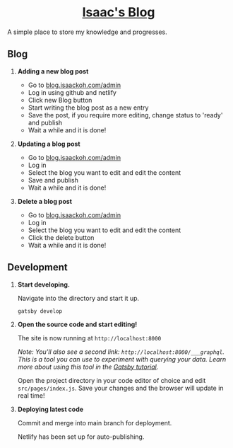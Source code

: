 <p align="center">
  <a href="https://blog.isaackoh.com/">
    <h1 align="center">
      Isaac's Blog 
    </h1>
  </a>
</p>

A simple place to store my knowledge and progresses.

## Blog

1. **Adding a new blog post**

   - Go to [blog.isaackoh.com/admin](https://blog.isaackoh.com/admin)
   - Log in using github and netlify
   - Click new Blog button
   - Start writing the blog post as a new entry
   - Save the post, if you require more editing, change status to 'ready' and publish
   - Wait a while and it is done!

2. **Updating a blog post**

   - Go to [blog.isaackoh.com/admin](https://blog.isaackoh.com/admin)
   - Log in
   - Select the blog you want to edit and edit the content
   - Save and publish
   - Wait a while and it is done!

3. **Delete a blog post**
   - Go to [blog.isaackoh.com/admin](https://blog.isaackoh.com/admin)
   - Log in
   - Select the blog you want to edit and edit the content
   - Click the delete button
   - Wait a while and it is done!

## Development

1.  **Start developing.**

    Navigate into the directory and start it up.

    ```shell
    gatsby develop
    ```

1.  **Open the source code and start editing!**

    The site is now running at `http://localhost:8000`

    _Note: You'll also see a second link: _`http://localhost:8000/___graphql`_. This is a tool you can use to experiment with querying your data. Learn more about using this tool in the [Gatsby tutorial](https://www.gatsbyjs.com/tutorial/part-five/#introducing-graphiql)._

    Open the project directory in your code editor of choice and edit `src/pages/index.js`. Save your changes and the browser will update in real time!

1.  **Deploying latest code**

    Commit and merge into main branch for deployment.

    Netlify has been set up for auto-publishing.

